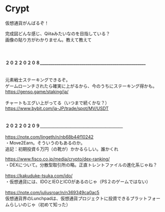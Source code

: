 # Crypt
仮想通貨がんばるぞ！

完成図どんな感じ、Qiitaみたいなのを目指している？<br>
画像の貼り方がわかりません。教えて教えて
<br><br><br>


#### ２０２２０２０８___________________________________________________<br><br>
元素戦士ステーキングできるぞ。<br>
ゲームローンチされたら確実に上がるから、今のうちにステーキング得かも。<br>
https://genso.game/staking/ja/<br>
<br>
チャートもエグい上がってる（いつまで続くかな？）<br>
https://www.bybit.com/ja-JP/trade/spot/MV/USDT<br><br>

#### ２０２２０２０９＿＿＿＿＿＿＿＿＿＿＿＿＿＿＿＿＿＿＿<br>
https://note.com/lingeth/n/nb68b44f10242
<br>・Move2Earn。そういうのもあるのか。<br>追記：初期投資６万円（の靴が）かかるらしい。誰かくれ<br>

https://www.fisco.co.jp/media/crypto/dex-ranking/ <br>
・DEXについて。分散型取引所の略。正直トレントファイルの進化系じゃね？<br>
<br>
https://kakuduke-tsuka.com/ido/
<br>
・仮想通貨には、IDOとIEOとICOがあるのじゃ（PS２のゲームではない）
<br><br>
https://note.com/juliusroar/n/n369349ca0ac5
<br>
仮想通貨界のLunchpadは、仮想通貨プロジェクトに投資できるプラットフォームらしいのじゃ（初めて知った）
